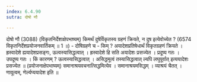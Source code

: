 ```yaml
---
index: 6.4.90
sutra: दोषो णौ

---
```

दोषो णौ (3088) (विकृतनिर्देशाक्षेपभाष्यम्) किमर्थं दुषेर्विकृतस्य ग्रहणं क्रियते, न दुष इत्येवोच्येत ? (6574 विकृतनिर्देशप्रयोजनवार्तिकम् ॥ 1 ॥) - दोषिग्रहणे च - किम् ? अयादेशप्रतिषेधार्थं विकृतग्रहणं क्रियते । ह्रस्वादेशे ह्ययादेशप्रसङ्गः, ऊत्वस्यासिद्धत्वात् । ह्रस्वादेशे हि सति अयादेशः प्रसज्येत । प्रदूष्य गतः । उपदूष्य गतः । किं कारणम् ? ऊत्वस्यासिद्धत्वात् । असिद्धमूत्वं तस्यासिद्धत्वात् ल्यपि लघुपूर्वात् इत्ययादेशः प्रसज्येत ॥ (प्रयोजनाक्षेपभाष्यम्) समानाश्रयवचनात्सिद्धमित्येव । समानाश्रयमसिद्धम् । व्याश्रयं चैतत् । णावूत्वम्, णेर्ल्यप्ययादेश इति ॥